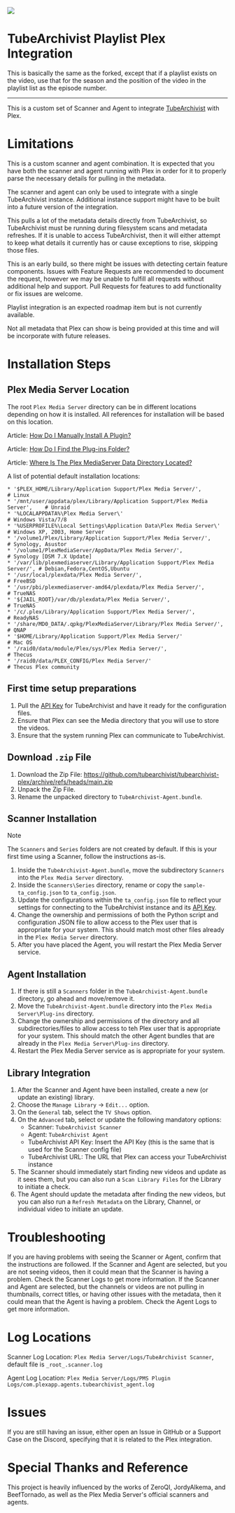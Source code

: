 ![](https://i.imgur.com/rCs6taI.jpg)

# TubeArchivist Playlist Plex Integration

This is basically the same as the forked, except that if a playlist exists on the video, use that for the season and the position of the video in the playlist list as the episode number.

---

This is a custom set of Scanner and Agent to integrate [TubeArchivist](https://github.com/tubearchivist/tubearchivist) with Plex.

# Limitations
This is a custom scanner and agent combination. It is expected that you have both the scanner and agent running with Plex in order for it to properly parse the necessary details for pulling in the metadata.

The scanner and agent can only be used to integrate with a single TubeArchivist instance. Additional instance support might have to be built into a future version of the integration.

This pulls a lot of the metadata details directly from TubeArchivist, so TubeArchivist must be running during filesystem scans and metadata refreshes. If it is unable to access TubeArchivist, then it will either attempt to keep what details it currently has or cause exceptions to rise, skipping those files.

This is an early build, so there might be issues with detecting certain feature components. Issues with Feature Requests are recommended to document the request, however we may be unable to fulfill all requests without additional help and support. Pull Requests for features to add functionality or fix issues are welcome.

Playlist integration is an expected roadmap item but is not currently available.

Not all metadata that Plex can show is being provided at this time and will be incorporate with future releases.

# Installation Steps
## Plex Media Server Location
The root `Plex Media Server` directory can be in different locations depending on how it is installed. All references for installation will be based on this location.

Article: [How Do I Manually Install A Plugin?](https://support.plex.tv/articles/201187656-how-do-i-manually-install-a-plugin/)

Article: [How Do I Find the Plug-ins Folder?](https://support.plex.tv/articles/201106098-how-do-i-find-the-plug-ins-folder/)

Article: [Where Is The Plex MediaServer Data Directory Located?](https://support.plex.tv/articles/202915258-where-is-the-plex-media-server-data-directory-located/)

A list of potential default installation locations:

    * '$PLEX_HOME/Library/Application Support/Plex Media Server/',               # Linux
    * '/mnt/user/appdata/plex/Library/Application Support/Plex Media Server',    # Unraid
    * '%LOCALAPPDATA%\Plex Media Server\'                                        # Windows Vista/7/8
    * '%USERPROFILE%\Local Settings\Application Data\Plex Media Server\'         # Windows XP, 2003, Home Server
    * '/volume1/Plex/Library/Application Support/Plex Media Server/',            # Synology, Asustor
    * '/volume1/PlexMediaServer/AppData/Plex Media Server/',                     # Synology [DSM 7.X Update]
    * '/var/lib/plexmediaserver/Library/Application Support/Plex Media Server/', # Debian,Fedora,CentOS,Ubuntu
    * '/usr/local/plexdata/Plex Media Server/',                                  # FreeBSD
    * '/usr/pbi/plexmediaserver-amd64/plexdata/Plex Media Server/',              # TrueNAS
    * '${JAIL_ROOT}/var/db/plexdata/Plex Media Server/',                         # TrueNAS
    * '/c/.plex/Library/Application Support/Plex Media Server/',                 # ReadyNAS
    * '/share/MD0_DATA/.qpkg/PlexMediaServer/Library/Plex Media Server/',        # QNAP
    * '$HOME/Library/Application Support/Plex Media Server/'                     # Mac OS
    * '/raid0/data/module/Plex/sys/Plex Media Server/',                          # Thecus
    * '/raid0/data/PLEX_CONFIG/Plex Media Server/'                               # Thecus Plex community

## First time setup preparations
1. Pull the [API Key](https://docs.tubearchivist.com/settings/application/#integrations) for TubeArchivist and have it ready for the configuration files.
2. Ensure that Plex can see the Media directory that you will use to store the videos.
3. Ensure that the system running Plex can communicate to TubeArchivist.

## Download `.zip` File
1. Download the Zip File: https://github.com/tubearchivist/tubearchivist-plex/archive/refs/heads/main.zip
2. Unpack the Zip File.
3. Rename the unpacked directory to `TubeArchivist-Agent.bundle`.

## Scanner Installation
> [!NOTE]
> The `Scanners` and `Series` folders are not created by default. If this is your first time using a Scanner, follow the instructions as-is.

1. Inside the `TubeArchivist-Agent.bundle`, move the subdirectory `Scanners` into the `Plex Media Server` directory.
2. Inside the `Scanners\Series` directory, rename or copy the `sample-ta_config.json` to `ta_config.json`.
3. Update the configurations within the `ta_config.json` file to reflect your settings for connecting to the TubeArchivist instance and its [API Key](https://docs.tubearchivist.com/settings/#integrations).
4. Change the ownership and permissions of both the Python script and configuration JSON file to allow access to the Plex user that is appropriate for your system. This should match most other files already in the `Plex Media Server` directory.
5. After you have placed the Agent, you will restart the Plex Media Server service.

## Agent Installation
1. If there is still a `Scanners` folder in the `TubeArchivist-Agent.bundle` directory, go ahead and move/remove it.
2. Move the `TubeArchivist-Agent.bundle` directory into the `Plex Media Server\Plug-ins` directory.
3. Change the ownership and permissions of the directory and all subdirectories/files to allow access to teh Plex user that is appropriate for your system. This should match the other Agent bundles that are already in the `Plex Media Server\Plug-ins` directory.
4. Restart the Plex Media Server service as is appropriate for your system.

## Library Integration
1. After the Scanner and Agent have been installed, create a new (or update an existing) library.
2. Choose the `Manage Library` -> `Edit...` option.
3. On the `General` tab, select the `TV Shows` option.
4. On the `Advanced` tab, select or update the following mandatory options:
    * Scanner: `TubeArchivist Scanner`
    * Agent: `TubeArchivist Agent`
    * TubeArchivist API Key: Insert the API Key (this is the same that is used for the Scanner config file)
    * TubeArchivist URL: The URL that Plex can access your TubeArchivist instance
5. The Scanner should immediately start finding new videos and update as it sees them, but you can also run a `Scan Library Files` for the Library to initiate a check.
6. The Agent should update the metadata after finding the new videos, but you can also run a `Refresh Metadata` on the Library, Channel, or individual video to initiate an update.

# Troubleshooting
If you are having problems with seeing the Scanner or Agent, confirm that the instructions are followed.
If the Scanner and Agent are selected, but you are not seeing videos, then it could mean that the Scanner is having a problem. Check the Scanner Logs to get more information.
If the Scanner and Agent are selected, but the channels or videos are not pulling in thumbnails, correct titles, or having other issues with the metadata, then it could mean that the Agent is having a problem. Check the Agent Logs to get more information.

# Log Locations
Scanner Log Location: `Plex Media Server/Logs/TubeArchivist Scanner`, default file is `_root_.scanner.log`

Agent Log Location: `Plex Media Server/Logs/PMS Plugin Logs/com.plexapp.agents.tubearchivist_agent.log`

# Issues
If you are still having an issue, either open an Issue in GitHub or a Support Case on the Discord, specifying that it is related to the Plex integration.

# Special Thanks and Reference
This project is heavily influenced by the works of ZeroQI, JordyAlkema, and BeefTornado, as well as the Plex Media Server's official scanners and agents. 
